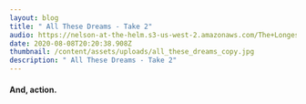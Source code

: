 ```yaml
---
layout: blog
title: " All These Dreams - Take 2"
audio: https://nelson-at-the-helm.s3-us-west-2.amazonaws.com/The+Longest+Kiss.mp3
date: 2020-08-08T20:20:38.908Z
thumbnail: /content/assets/uploads/all_these_dreams_copy.jpg
description: " All These Dreams - Take 2"
---
```

#### And, action.
